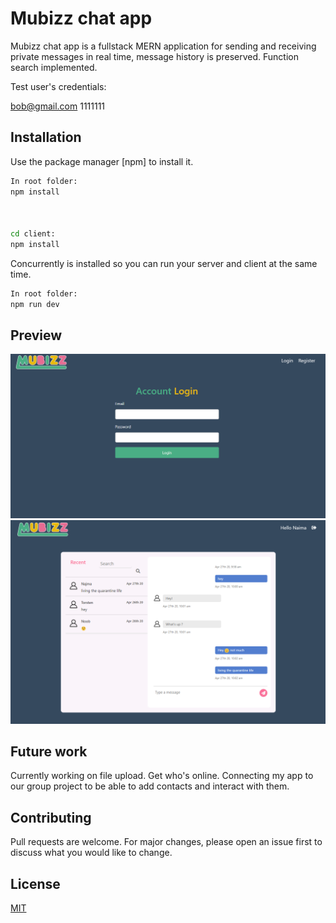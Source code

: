 ﻿
# Mubizz chat app

Mubizz chat app is a fullstack MERN application for sending and receiving private messages in real time, message history is preserved. Function search implemented. 

Test user's credentials:

bob@gmail.com
1111111


## Installation

Use the package manager [npm] to install it.

```bash
In root folder:
npm install 



cd client:
npm install

```

Concurrently is installed so you can run your server and client at the same time.

```bash
In root folder:
npm run dev

```

## Preview

![image](/login-page.PNG)
![image](/mubizz.PNG)


## Future work
Currently working on file upload.
Get who's online.
Connecting my app to our group project to be able to add contacts and interact with them.



## Contributing
Pull requests are welcome. For major changes, please open an issue first to discuss what you would like to change.


## License
[MIT](https://choosealicense.com/licenses/mit/)


























